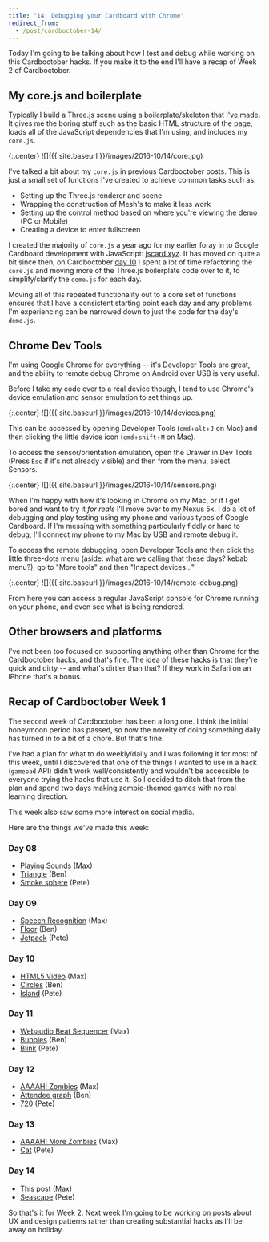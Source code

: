 ```yaml
---
title: "14: Debugging your Cardboard with Chrome"
redirect_from:
  - /post/cardboctober-14/
---
```


Today I'm going to be talking about how I test and debug while working on this Cardboctober hacks. If you make it to the end I'll have a recap of Week 2 of Cardboctober.

<!-- more -->

## My core.js and boilerplate

Typically I build a Three.js scene using a boilerplate/skeleton that I've made. It gives me the boring stuff such as the basic HTML structure of the page, loads all of the JavaScript dependencies that I'm using, and includes my `core.js`.

{:.center}
![]({{ site.baseurl }}/images/2016-10/14/core.jpg)

I've talked a bit about my `core.js` in previous Cardboctober posts. This is just a small set of functions I've created to achieve common tasks such as:

- Setting up the Three.js renderer and scene
- Wrapping the construction of Mesh's to make it less work
- Setting up the control method based on where you're viewing the demo (PC or Mobile)
- Creating a device to enter fullscreen

I created the majority of `core.js` a year ago for my earlier foray in to Google Cardboard development with JavaScript: [jscard.xyz](https://jscard.xyz). It has moved on quite a bit since then, on Cardboctober [day 10](https://github.com/cardboctober/max/commit/eddb03a8a0304a8ce43847567e343b5964b0a545) I spent a lot of time refactoring the `core.js` and moving more of the Three.js boilerplate code over to it, to simplify/clarify the `demo.js` for each day.

Moving all of this repeated functionality out to a core set of functions ensures that I have a consistent starting point each day and any problems I'm experiencing can be narrowed down to just the code for the day's `demo.js`.

## Chrome Dev Tools

I'm using Google Chrome for everything -- it's Developer Tools are great, and the ability to remote debug Chrome on Android over USB is very useful.

Before I take my code over to a real device though, I tend to use Chrome's device emulation and sensor emulation to set things up.

{:.center}
![]({{ site.baseurl }}/images/2016-10/14/devices.png)

This can be accessed by opening Developer Tools (`cmd`+`alt`+`J` on Mac) and then clicking the little device icon (`cmd`+`shift`+`M` on Mac).

To access the sensor/orientation emulation, open the Drawer in Dev Tools (Press `Esc` if it's not already visible) and then from the menu, select Sensors.

{:.center}
![]({{ site.baseurl }}/images/2016-10/14/sensors.png)

When I'm happy with how it's looking in Chrome on my Mac, or if I get bored and want to try it _for reals_ I'll move over to my Nexus 5x. I do a lot of debugging and play testing using my phone and various types of Google Cardboard. If I'm messing with something particularly fiddly or hard to debug, I'll connect my phone to my Mac by USB and remote debug it.

To access the remote debugging, open Developer Tools and then click the little three-dots menu (aside: what are we calling that these days? kebab menu?), go to "More tools" and then "Inspect devices..."

{:.center}
![]({{ site.baseurl }}/images/2016-10/14/remote-debug.png)

From here you can access a regular JavaScript console for Chrome running on your phone, and even see what is being rendered.

## Other browsers and platforms

I've not been too focused on supporting anything other than Chrome for the Cardboctober hacks, and that's fine. The idea of these hacks is that they're quick and dirty -- and what's dirtier than that? If they work in Safari on an iPhone that's a bonus.

## Recap of Cardboctober Week 1

The second week of Cardboctober has been a long one. I think the initial honeymoon period has passed, so now the novelty of doing something daily has turned in to a bit of a chore. But that's fine.

I've had a plan for what to do weekly/daily and I was following it for most of this week, until I discovered that one of the things I wanted to use in a hack (`gamepad` API) didn't work well/consistently and wouldn't be accessible to everyone trying the hacks that use it. So I decided to ditch that from the plan and spend two days making zombie-themed games with no real learning direction.

This week also saw some more interest on social media.

Here are the things we've made this week:

### Day 08
- [Playing Sounds](https://cardboctober.xyz/max/08/) (Max)
- [Triangle](https://cardboctober.xyz/ben/08/) (Ben)
- [Smoke sphere](https://cardboctober.xyz/pete/08/) (Pete)

### Day 09
- [Speech Recognition](https://cardboctober.xyz/max/09/) (Max)
- [Floor](https://cardboctober.xyz/ben/09/) (Ben)
- [Jetpack](https://cardboctober.xyz/pete/09/) (Pete)

### Day 10
- [HTML5 Video](https://cardboctober.xyz/max/10/) (Max)
- [Circles](https://cardboctober.xyz/ben/10/) (Ben)
- [Island](https://cardboctober.xyz/pete/10/) (Pete)

### Day 11
- [Webaudio Beat Sequencer](https://cardboctober.xyz/max/11/) (Max)
- [Bubbles](https://cardboctober.xyz/ben/11/) (Ben)
- [Blink](https://cardboctober.xyz/pete/11/) (Pete)

### Day 12
- [AAAAH! Zombies](https://cardboctober.xyz/max/12/) (Max)
- [Attendee graph](https://cardboctober.xyz/ben/12/) (Ben)
- [720](https://cardboctober.xyz/pete/12/) (Pete)

### Day 13
- [AAAAH! More Zombies](https://cardboctober.xyz/max/13/) (Max)
- [Cat](https://cardboctober.xyz/pete/13/) (Pete)

### Day 14
- This post (Max)
- [Seascape](https://cardboctober.xyz/pete/14/) (Pete)

So that's it for Week 2. Next week I'm going to be working on posts about UX and design patterns rather than creating substantial hacks as I'll be away on holiday.
